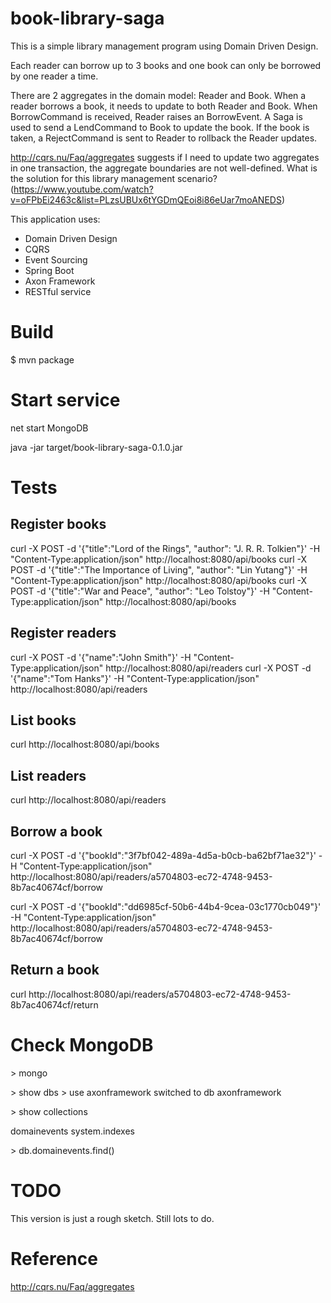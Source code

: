 # book-library-saga

This is a simple library management program using Domain Driven Design.
 
Each reader can borrow up to 3 books and one book can only be borrowed by one reader a time.

There are 2 aggregates in the domain model: Reader and Book. When a reader borrows a book, it needs to update to both Reader and Book.
When BorrowCommand is received, Reader raises an BorrowEvent. A Saga is used to send a LendCommand to Book to update the book. 
If the book is taken, a RejectCommand is sent to Reader to rollback the Reader updates.
 
http://cqrs.nu/Faq/aggregates suggests if I need to update two aggregates in one transaction,  the aggregate boundaries are not well-defined.
What is the solution for this library management scenario? 
(https://www.youtube.com/watch?v=oFPbEi2463c&list=PLzsUBUx6tYGDmQEoi8i86eUar7moANEDS)

This application uses:

- Domain Driven Design
- CQRS
- Event Sourcing
- Spring Boot
- Axon Framework
- RESTful service

# Build

$ mvn package

# Start service

net start MongoDB

java -jar target/book-library-saga-0.1.0.jar

# Tests

## Register books
curl -X POST -d '{"title":"Lord of the Rings", "author": "J. R. R. Tolkien"}' -H "Content-Type:application/json" http://localhost:8080/api/books
curl -X POST -d '{"title":"The Importance of Living", "author": "Lin Yutang"}' -H "Content-Type:application/json" http://localhost:8080/api/books
curl -X POST -d '{"title":"War and Peace", "author": "Leo Tolstoy"}' -H "Content-Type:application/json" http://localhost:8080/api/books


## Register readers
curl -X POST -d '{"name":"John Smith"}' -H "Content-Type:application/json" http://localhost:8080/api/readers
curl -X POST -d '{"name":"Tom Hanks"}' -H "Content-Type:application/json" http://localhost:8080/api/readers


## List books
curl http://localhost:8080/api/books

## List readers
curl http://localhost:8080/api/readers


## Borrow a book
curl -X POST -d '{"bookId":"3f7bf042-489a-4d5a-b0cb-ba62bf71ae32"}' -H "Content-Type:application/json" http://localhost:8080/api/readers/a5704803-ec72-4748-9453-8b7ac40674cf/borrow

curl -X POST -d '{"bookId":"dd6985cf-50b6-44b4-9cea-03c1770cb049"}' -H "Content-Type:application/json" http://localhost:8080/api/readers/a5704803-ec72-4748-9453-8b7ac40674cf/borrow

## Return a book
curl http://localhost:8080/api/readers/a5704803-ec72-4748-9453-8b7ac40674cf/return


# Check MongoDB


&gt; mongo

&gt; show dbs
&gt; use axonframework
switched to db axonframework

&gt; show collections

domainevents
system.indexes

&gt; db.domainevents.find()


# TODO

This version is just a rough sketch. Still lots to do.


# Reference

http://cqrs.nu/Faq/aggregates


